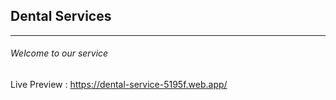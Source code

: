 <h2>Dental Services</h2>
<hr/>
<h6>Welcome to our service</h6>

<span>Live Preview : https://dental-service-5195f.web.app/</span>